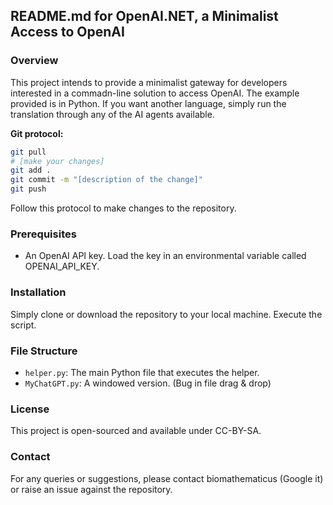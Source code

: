 ## README.md for OpenAI.NET, a Minimalist Access to OpenAI 

### Overview
This project intends to provide a minimalist gateway for developers interested in a commadn-line solution to access OpenAI. The example provided is in Python. If you want another language, simply run the translation through any of the AI agents available. 

**Git protocol:**
```bash
git pull
# [make your changes]
git add .
git commit -m "[description of the change]"
git push
```
Follow this protocol to make changes to the repository. 

### Prerequisites
- An OpenAI API key. Load the key in an environmental variable called OPENAI_API_KEY. 

### Installation
Simply clone or download the repository to your local machine. Execute the script. 

### File Structure
- `helper.py`: The main Python file that executes the helper.
- `MyChatGPT.py`: A windowed version. (Bug in file drag & drop)

### License
This project is open-sourced and available under CC-BY-SA.

### Contact
For any queries or suggestions, please contact biomathematicus (Google it) or raise an issue against the repository.

